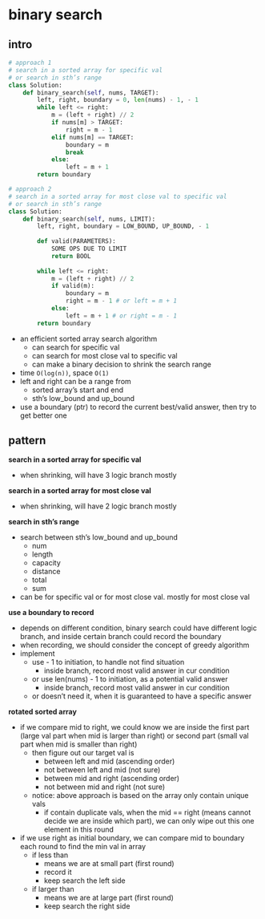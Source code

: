 # binary search

## intro

```python
# approach 1
# search in a sorted array for specific val
# or search in sth’s range
class Solution:
    def binary_search(self, nums, TARGET):
        left, right, boundary = 0, len(nums) - 1, - 1
        while left <= right:
            m = (left + right) // 2
            if nums[m] > TARGET:
                right = m - 1
            elif nums[m] == TARGET:
                boundary = m
                break
            else:
                left = m + 1
        return boundary
```

```python
# approach 2
# search in a sorted array for most close val to specific val
# or search in sth’s range
class Solution:
    def binary_search(self, nums, LIMIT):
        left, right, boundary = LOW_BOUND, UP_BOUND, - 1
        
        def valid(PARAMETERS):
            SOME OPS DUE TO LIMIT
            return BOOL
        
        while left <= right:
            m = (left + right) // 2
            if valid(m):
                boundary = m
                right = m - 1 # or left = m + 1
            else:
                left = m + 1 # or right = m - 1
        return boundary
```

- an efficient sorted array search algorithm
    - can search for specific val
    - can search for most close val to specific val
    - can make a binary decision to shrink the search range
- time `O(log(n))`, space `O(1)`
- left and right can be a range from
    - sorted array’s start and end
    - sth’s low_bound and up_bound
- use a boundary (ptr) to record the current best/valid answer, then try to get better one

## pattern

**search in a sorted array for specific val**

- when shrinking, will have 3 logic branch mostly

**search in a sorted array for most close val**

- when shrinking, will have 2 logic branch mostly

**search in sth’s range**

- search between sth’s low_bound and up_bound
    - num
    - length
    - capacity
    - distance
    - total
    - sum
- can be for specific val or for most close val. mostly for most close val

**use a boundary to record**

- depends on different condition, binary search could have different logic branch, and inside certain branch could record the boundary
- when recording, we should consider the concept of greedy algorithm
- implement
    - use - 1 to initiation, to handle not find situation
        - inside branch, record most valid answer in cur condition
    - or use len(nums) - 1 to initiation, as a potential valid answer
        - inside branch, record most valid answer in cur condition
    - or doesn’t need it, when it is guaranteed to have a specific answer

**rotated sorted array**

- if we compare mid to right, we could know we are inside the first part (large val part when mid is larger than right) or second part (small val part when mid is smaller than right)
    - then figure out our target val is
        - between left and mid (ascending order)
        - not between left and mid (not sure)
        - between mid and right (ascending order)
        - not between mid and right (not sure)
    - notice: above approach is based on the array only contain unique vals
        - if contain duplicate vals, when the mid == right (means cannot decide we are inside which part), we can only wipe out this one element in this round
- if we use right as initial boundary, we can compare mid to boundary each round to find the min val in array
    - if less than
        - means we are at small part (first round)
        - record it
        - keep search the left side
    - if larger than
        - means we are at large part (first round)
        - keep search the right side